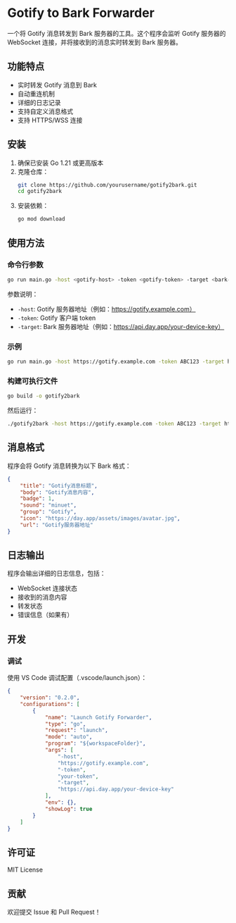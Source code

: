 # Gotify to Bark Forwarder

一个将 Gotify 消息转发到 Bark 服务器的工具。这个程序会监听 Gotify 服务器的 WebSocket 连接，并将接收到的消息实时转发到 Bark 服务器。

## 功能特点

- 实时转发 Gotify 消息到 Bark
- 自动重连机制
- 详细的日志记录
- 支持自定义消息格式
- 支持 HTTPS/WSS 连接

## 安装

1. 确保已安装 Go 1.21 或更高版本
2. 克隆仓库：
   ```bash
   git clone https://github.com/yourusername/gotify2bark.git
   cd gotify2bark
   ```
3. 安装依赖：
   ```bash
   go mod download
   ```

## 使用方法

### 命令行参数

```bash
go run main.go -host <gotify-host> -token <gotify-token> -target <bark-url>
```

参数说明：
- `-host`: Gotify 服务器地址（例如：https://gotify.example.com）
- `-token`: Gotify 客户端 token
- `-target`: Bark 服务器地址（例如：https://api.day.app/your-device-key）

### 示例

```bash
go run main.go -host https://gotify.example.com -token ABC123 -target https://api.day.app/your-device-key
```

### 构建可执行文件

```bash
go build -o gotify2bark
```

然后运行：
```bash
./gotify2bark -host https://gotify.example.com -token ABC123 -target https://api.day.app/your-device-key
```

## 消息格式

程序会将 Gotify 消息转换为以下 Bark 格式：

```json
{
    "title": "Gotify消息标题",
    "body": "Gotify消息内容",
    "badge": 1,
    "sound": "minuet",
    "group": "Gotify",
    "icon": "https://day.app/assets/images/avatar.jpg",
    "url": "Gotify服务器地址"
}
```

## 日志输出

程序会输出详细的日志信息，包括：
- WebSocket 连接状态
- 接收到的消息内容
- 转发状态
- 错误信息（如果有）

## 开发

### 调试

使用 VS Code 调试配置（.vscode/launch.json）：
```json
{
    "version": "0.2.0",
    "configurations": [
        {
            "name": "Launch Gotify Forwarder",
            "type": "go",
            "request": "launch",
            "mode": "auto",
            "program": "${workspaceFolder}",
            "args": [
                "-host",
                "https://gotify.example.com",
                "-token",
                "your-token",
                "-target",
                "https://api.day.app/your-device-key"
            ],
            "env": {},
            "showLog": true
        }
    ]
}
```

## 许可证

MIT License

## 贡献

欢迎提交 Issue 和 Pull Request！ 